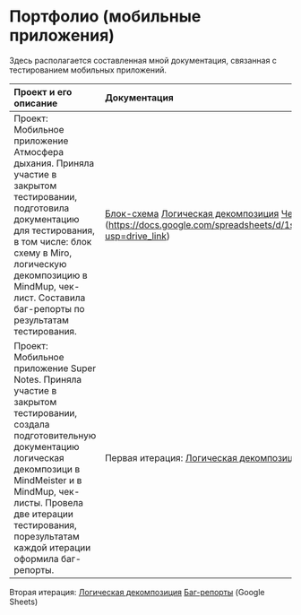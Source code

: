# Портфолио (мобильные приложения)
Здесь располагается составленная мной документация, связанная с тестированием мобильных приложений.

| Проект и его описание                           | Документация  |
|:---------------------                           |:-------------- |
| Проект: Мобильное приложение Атмосфера дыхания. Приняла участие в закрытом тестировании, подготовила документацию для тестирования, в том числе: блок схему в Miro, логическую декомпозицию в MindMup, чек-лист. Составила баг-репорты по результатам тестирования.|[Блок-схема](https://miro.com/app/board/uXjVK3QYmYw=/?share_link_id=294407073800) [Логическая декомпозиция](https://app.mindmup.com/map/_free/2024/06/648dc4c0289711ef82b01f1aa9f69339) [Чек-лист](https://docs.google.com/spreadsheets/d/1lqdbMPQXMXYTFKR2n8PhU1ukWKPceFtLayzPVgpF2M4/edit?usp=drive_link) {Баг-репорты](https://docs.google.com/spreadsheets/d/1sq2G3_XCwPOOILf_Rc50hWzwQkbxp4_4/edit?usp=drive_link) |
| Проект: Мобильное приложение Super Notes. Приняла участие в закрытом тестировании, создала подготовительную документацию логическая декомпозици в MindMeister и в MindMup, чек-листы. Провела две итерации тестирования, порезультатам каждой итерации оформила баг-репорты.| Первая итерация: [Логическая декомпозиция](https://docs.google.com/document/d/1w-5W57fYnBurwpBwMkYHclc2E410s2yXLxPt0KVuKgA/edit?usp=drive_link) [Чек-лист](https://docs.google.com/spreadsheets/d/1Mu7tyoULYorMgmw2o34o0ctszXQESExr/edit?usp=drive_link&ouid=106846548257742685550&rtpof=true&sd=true) [Баг-репорты](https://docs.google.com/spreadsheets/d/19CtwpWv7t8bFVeHUkUIra4Fg7QhrUDYQ/edit?usp=drive_link&ouid=106846548257742685550&rtpof=true&sd=true) (Google Sheets)
Вторая итерация: [Логическая декомпозиция](https://app.mindmup.com/map/_free/2024/05/7b797bd00b9011ef9120b7921acd36be) [Баг-репорты](https://docs.google.com/spreadsheets/d/1og8sPIUKDbnl-Cs1iPt0e0ro5676wiUJ/edit?usp=drive_link&ouid=106846548257742685550&rtpof=true&sd=true) (Google Sheets)
